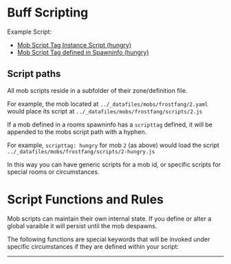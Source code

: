 # Buff Scripting

Example Script: 
* [Mob Script Tag Instance Script (hungry)](../_datafiles/mobs/frostfang/scripts/2-hungry.js)
* [Mob Script Tag defined in Spawninfo (hungry)](../_datafiles/rooms/frostfang/271.yaml)

## Script paths

All mob scripts reside in a subfolder of their zone/definition file.

For example, the mob located at `../_datafiles/mobs/frostfang/2.yaml` would place its script at `../_datafiles/mobs/frostfang/scripts/2.js`

If a mob defined in a rooms spawninfo has a `scripttag` defined, it will be appended to the mobs script path with a hyphen. 

For example, `scripttag: hungry` for mob `2` (as above) would load the script `../_datafiles/mobs/frostfang/scripts/2-hungry.js`

In this way you can have generic scripts for a mob id, or specific scripts for special rooms or circumstances.

# Script Functions and Rules

Mob scripts can maintain their own internal state. If you define or alter a global varaible it will persist until the mob despawns.

The following functions are special keywords that will be invoked under specific circumstances if they are defined within your script:

---
